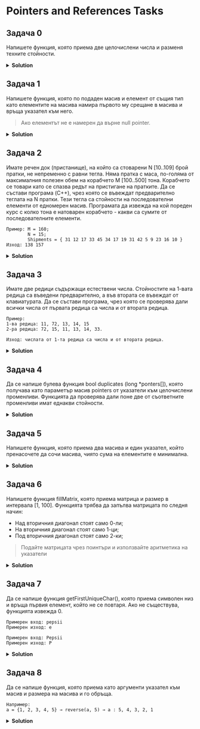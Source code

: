 # Pointers and References Tasks

## Задача 0
Напишете функция, която приема две целочислени числа и разменя техните стойности.

<details><summary><b>Solution</b></summary> 
<p>

```cpp
#include <iostream>

void swap(int& x, int& y)
{
	int temp = x;
	x = y;
	y = temp;
}

void swap(int* x, int* y)
{
	int temp = *x;
	*x = *y;
	*y = temp;
}

int main()
{
	int x, y;

	std::cin >> x >> y;

	std::cout << "Before swap: ";
	std::cout << "x = " << x << ", y = " << y << "\n";

	swap(x, y);
	//swap(&x, &y);

	std::cout << "After swap: ";
	std::cout << "x = " << x << ", y = " << y << "\n";
}
```

</p>
</details>

## Задача 1
Напишете функция, която по подаден масив и елемент от същия тип като елементите на масива намира първото му срещане в масива и връща указател към него. 

> Ако елементът не е намерен да върне null pointer.

<details><summary><b>Solution</b></summary> 
<p>

```cpp
#include <iostream>

void enterArray(int* arr, int arrSize)
{
	for (int i = 0; i < arrSize; i++)
	{
		std::cin >> *(arr + i);
	}
}

int* getElementPointer(int* arr, int arrSize, int element)
{
	for (int i = 0; i < arrSize; i++)
	{
		if (*(arr + i) == element)
			return arr + i;
	}

	return nullptr;
}

int main()
{
	const int ARRAY_SIZE = 100;

	int arr[ARRAY_SIZE];
	int arrSize;

	std::cout << "Enter array size: ";
	std::cin >> arrSize;

	std::cout << "Enter array: ";
	enterArray(arr, arrSize);

	int number;
	std::cout << "Which number are you searching for: ";
	std::cin >> number;

	int* ptr = getElementPointer(arr, arrSize, number);

	if (ptr != nullptr)
		std::cout << "The address of this number is: " << ptr;
	else
		std::cout << "No such element in array!";
}
```

</p>
</details>

## Задача 2
Имате речен док (пристанище), на който са стоварени N [10..109] брой пратки, не непременно с равни тегла.
Няма пратка с маса, по-голяма от максималния полезен обем на корабчето M [100..500] тона.
Корабчето се товари като се спазва редът на пристигане на пратките.
Да се състави програма (C++), чрез която се въвеждат предварително теглата на N пратки. Тези тегла са стойности на последователни елементи от едномерен масив.
Програмата да извежда на кой пореден курс с колко тона е натоварен корабчето - какви са сумите от последователните елементи.

```
Пример: M = 160; 
        N = 15; 
        Shipments = { 31 12 17 33 45 34 17 19 31 42 5 9 23 16 10 } 
Изход: 138 157
```

<details><summary><b>Solution</b></summary> 
<p>

```cpp
#include <iostream>

void enterShipments(int *arr, int size)
{
	std::cout << "Enter shipments: " << std::endl;
	for (int i = 0; i < size; i++)
	{
		std::cin >> arr[i];
	}
}

void printShipCourses(int boatCapacity, int *shipments, int shipmentAmount)
{
	int shipmentWeight = 0;
	for (int i = 0; i < shipmentAmount; i++)
	{
		shipmentWeight += *(shipments + i);

		if (shipmentWeight > boatCapacity)
		{
			shipmentWeight -= *(shipments + i);
			std::cout << shipmentWeight << " ";
			shipmentWeight = *(shipments + i);
		}
	}
}

int main()
{
	const int MAX_SHIPMENT_AMOUNT = 109;
	const int MIN_SHIPMENT_AMOUNT = 10;
	const int MAX_SHIP_CAPACITY = 500;
	const int MIN_SHIP_CAPACITY = 100;

	int shipments[MAX_SHIPMENT_AMOUNT];
	int shipmentAmount;
	int boatCapacity;

	do
	{
		std::cout << "Please enter the boat's capacity["
			<< MIN_SHIP_CAPACITY << ".."
			<< MAX_SHIP_CAPACITY << "] = ";
		std::cin >> boatCapacity;
	} while (boatCapacity < MIN_SHIP_CAPACITY || boatCapacity > MAX_SHIP_CAPACITY);

	do
	{
		std::cout << "Please enter the amount of shipments ["
			<< MIN_SHIPMENT_AMOUNT << ".."
			<< MAX_SHIPMENT_AMOUNT << "] = ";
		std::cin >> shipmentAmount;
	} while (shipmentAmount < MIN_SHIPMENT_AMOUNT || shipmentAmount > MAX_SHIPMENT_AMOUNT);

	enterShipments(shipments, shipmentAmount);
	printShipCourses(boatCapacity, shipments, shipmentAmount);
}
```

</p>
</details>

## Задача 3
Имате две редици съдържащи естествени числа. Стойностите на 1-вата редица са въведени предварително, а във втората се въвеждат от клавиатурата.
Да се състави програма, чрез която се проверява дали всички числа от първата редица са числа и от втората редица.

```
Пример: 
1-ва редица: 11, 72, 13, 14, 15 
2-ра редица: 72, 15, 11, 13, 14, 33.

Изход: числата от 1-та редица са числа и от втората редица.
```

<details><summary><b>Solution</b></summary> 
<p>

```cpp
#include <iostream>

void fillArray(int* arr, int size)
{
	for (int i = 0; i < size; i++)
	{
		std::cin >> arr[i];
	}
}

bool isSubSet(int* subSet, int subSize, int* set, int setSize)
{
	if (subSize > setSize)
		return false;

	bool inlcludesElement = false;

	for (int i = 0; i < subSize; i++)
	{
		for (int j = 0; j < setSize; j++)
		{
			if (subSet[i] == set[j])
			{
				inlcludesElement = true;
				break;
			}
		}

		if (!inlcludesElement)
			return false;
	}

	return true;
}

int main()
{
	int subSet[] = { 11, 72, 13, 14, 15 };
	unsigned subSetSize = sizeof(subSet) / sizeof(int);

	int userSet[100];
	unsigned setSize;

	std::cout << "Enter set size: ";
	std::cin >> setSize;

	fillArray(userSet, setSize);

	bool isInSet = isSubSet(subSet, subSetSize, userSet, setSize);

	std::cout << std::boolalpha << "Is it a subset of your set: " << isInSet << std::endl;
}
```

</p>
</details>

## Задача 4
Да се напише булева функция bool duplicates (long *ponters[]), която получава като параметър масив pointers от указатели към целочислени променливи. Функцията да проверява дали поне две от съответните променливи имат еднакви стойности.

<details><summary><b>Solution</b></summary> 
<p>

```cpp
#include <iostream>

bool duplicates(long* pointers[], int size)
{
    while (size > 1)
    {
        for (int i = 1; i < size; i++)
        {
            if (**pointers == **(pointers + i)) 
                return true;

            // *(*(pointers)) -> *(&a) -> a
            // *(*(pointers + 1)) -> *(&b) -> b
            // *(*(pointers + 2)) -> *(&c) -> c
            // *(*(pointers + 3)) -> *(&d) -> d
        }

        pointers = pointers + 1; //pointers++;
        size--;
    }

    return false;
}

int main()
{
    long a, b, c, d;
    a = 1; b = 2; c = 3; d = 2;

    long* pointers[]{ &a, &b, &c, &d };
    int size = 4;

    bool hasDuplicates = duplicates(pointers, size);

    std::cout << std::boolalpha << hasDuplicates;
}
```

</p>
</details>

## Задача 5
Напишете функция, която приема два масива и един указател, който пренасочете да сочи масива, чиято сума на елементите е минимална.

<details><summary><b>Solution</b></summary> 
<p>

```cpp
#include <iostream>

int sumArray(int arr[], unsigned size)
{
	int sum = 0;

	for (int i = 0; i < size; i++)
	{
		sum += arr[i];
	}

	return sum;
}

void pointToMinSum(int arr1[], unsigned arr1Size, int arr2[], unsigned arr2Size, int*& minArr)
{
	int arr1Sum = sumArray(arr1, arr1Size);
	int arr2Sum = sumArray(arr2, arr2Size);

	minArr = arr1Sum < arr2Sum ? arr1 : arr2;
}

int main()
{
	int arr1[] = { 1, 2, 3, 4, 5 };
	int arr1Size = sizeof(arr1) / sizeof(int);

	int arr2[] = { 6, 7, 8, 9 };
	int arr2Size = sizeof(arr2) / sizeof(int);

	int* minArr;

	pointToMinSum(arr1, arr1Size, arr2, arr2Size, minArr);

	std::cout << "The first element of the min sum array is: " << *minArr << std::endl;
}
```

</p>
</details>

## Задача 6
Напишете функция fillMatrix, която приема матрица и размер в интервала [1, 100]. Функцията трябва да запълва матрицата по следня начин: 
- Над вторичния диагонал стоят само 0-ли;
- На вторичния диагонал стоят само 1-ци;
- Под вторичния диагонал стоят само 2-ки;

> Подайте матрицата чрез поинтъри и използвайте аритметика на указатели

<details><summary><b>Solution</b></summary> 
<p>

```cpp
#include <iostream>

const int MATRIX_SIZE = 20;

void fillMatrix(int (*matrix)[MATRIX_SIZE], int size) // same as fillMatrix(int matrix[][MATRIX_SIZE], int size)
{
	for (int row = 0; row < size; row++)
	{
		for (int column = 0; column < size; column++)
		{
			if (row + column < size - 1)
				(*(matrix + row))[column] = 0;

			// Alternative ways of doing it:
			//		   matrix[row][column] = 0;
			//   (*(matrix + row))[column] = 0;
			// *(*(matrix + row) + column) = 0;

			if (row + column == size - 1)
				(*(matrix + row))[column] = 1;

			// Alternative ways of doing it:
			//	       matrix[row][column] = 1;
			//	 (*(matrix + row))[column] = 1;
			// *(*(matrix + row) + column) = 1;

			if (row + column >= size)
				(*(matrix + row))[column] = 2;

			// Alternative ways of doing it:
			//	       matrix[row][column] = 2;
			//	 (*(matrix + row))[column] = 2;
			// *(*(matrix + row) + column) = 2;

		}
	}
}

void printMatrix(int(*matrix)[MATRIX_SIZE], int size)
{
	for (int row = 0; row < size; row++)
	{
		for (int column = 0; column < size; column++)
		{
			std::cout << (*(matrix + row))[column] << " ";
			//*(*(matrix + row) + column)
		}

		std::cout << std::endl;
	}
}

int main()
{
	int matrix[MATRIX_SIZE][MATRIX_SIZE];

	fillMatrix(matrix, MATRIX_SIZE);
	printMatrix(matrix, MATRIX_SIZE);
}
```

</p>
</details>

## Задача 7
Да се напише функция getFirstUniqueChar(), която приема символен низ и връща
първия елемент, който не се повтаря. Ако не съществува, функцията извежда 0.

```
Примерен вход: pepsii
Примерен изход: e

Примерен вход: Pepsii
Примерен изход: P
``` 

<details><summary><b>Solution</b></summary> 
<p>

```cpp
#include <iostream>

char getUniqueChar(char* string)
{
	char currentChar;

	while (*string != '\0')
	{
		currentChar = *string;
		for (int i = 1; string[i] != '\0'; i++)
		{
			if (currentChar == string[i]) 
			{
				currentChar = '\0';
				break;
			}
		}

		if (currentChar != '\0') 
            return currentChar;

		string++;
	}

	return '\0';
}

int main()
{
	char string[100];
	std::cin.get(string, 100);

	std::cout << getUniqueChar(string);
}
```

</p>
</details>

## Задача 8
Да се напише функция, която приема като аргументи указател към масив и 
размера на масива и го обръща. 

```
Например: 
а = {1, 2, 3, 4, 5} → reverse(a, 5) → a : 5, 4, 3, 2, 1
```

<details><summary><b>Solution</b></summary> 
<p>

```cpp
#include <iostream>

void fillArray(double* arr, int size)
{
	for (int i = 0; i < size; i++)
	{
		std::cin >> arr[i];
	}
}

void printArray(double* arr, int size)
{
	for (int i = 0; i < size; i++)
	{
		std::cout << arr[i] << " ";
	}
}

void swap(double& x, double& y)
{
	double temp = x;
	x = y;
	y = temp;
}

void reverseArray(double* arr, int size)
{
	for (int i = 0; i <= size / 2; i++)
	{
		swap(arr[i], arr[size - i - 1]);
	}
}

int main()
{
	double arr[100];
	int size;

	std::cin >> size;
	fillArray(arr, size);

	reverseArray(arr, size);

	std::cout << "Reversed array: \n";
	printArray(arr, size);
}
```

</p>
</details>